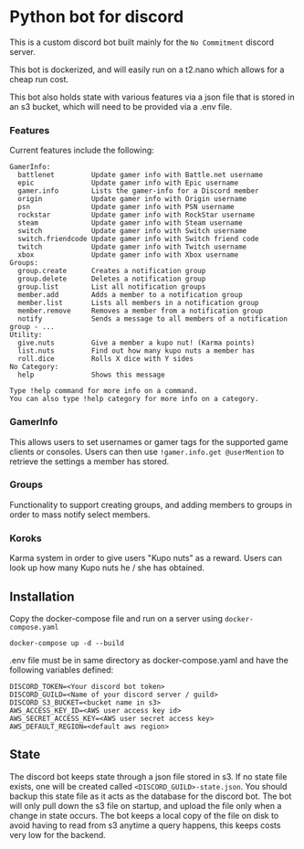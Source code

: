# Python bot for discord

This is a custom discord bot built mainly for the `No Commitment` discord server. 

This bot is dockerized, and will easily run on a t2.nano which allows for a cheap run cost. 

This bot also holds state with various features via a json file that is stored in an s3 bucket, which will need to be provided via a .env file.

### Features

Current features include the following:

```
GamerInfo:
  battlenet         Update gamer info with Battle.net username
  epic              Update gamer info with Epic username
  gamer.info        Lists the gamer-info for a Discord member
  origin            Update gamer info with Origin username
  psn               Update gamer info with PSN username
  rockstar          Update gamer info with RockStar username
  steam             Update gamer info with Steam username
  switch            Update gamer info with Switch username
  switch.friendcode Update gamer info with Switch friend code
  twitch            Update gamer info with Twitch username
  xbox              Update gamer info with Xbox username
Groups:
  group.create      Creates a notification group
  group.delete      Deletes a notification group
  group.list        List all notification groups
  member.add        Adds a member to a notification group
  member.list       Lists all members in a notification group
  member.remove     Removes a member from a notification group
  notify            Sends a message to all members of a notification group - ...
Utility:
  give.nuts         Give a member a kupo nut! (Karma points)
  list.nuts         Find out how many kupo nuts a member has
  roll.dice         Rolls X dice with Y sides
No Category:
  help              Shows this message

Type !help command for more info on a command.
You can also type !help category for more info on a category.
```

### GamerInfo

This allows users to set usernames or gamer tags for the supported game clients or consoles. Users can then use `!gamer.info.get @userMention` to retrieve the settings a member has stored. 

### Groups

Functionality to support creating groups, and adding members to groups in order to mass notify select members. 

### Koroks

Karma system in order to give users "Kupo nuts" as a reward. Users can look up how many Kupo nuts he / she has obtained. 

## Installation

Copy the docker-compose file and run on a server using `docker-compose.yaml`

`docker-compose up -d --build`

.env file must be in same directory as docker-compose.yaml and have the following variables defined:

```
DISCORD_TOKEN=<Your discord bot token>
DISCORD_GUILD=<Name of your discord server / guild>
DISCORD_S3_BUCKET=<bucket name in s3>
AWS_ACCESS_KEY_ID=<AWS user access key id>
AWS_SECRET_ACCESS_KEY=<AWS user secret access key>
AWS_DEFAULT_REGION=<default aws region>
```

## State

The discord bot keeps state through a json file stored in s3. If no state file exists, one will be created called `<DISCORD_GUILD>-state.json`. You should backup this state file
as it acts as the database for the discord bot. The bot will only pull down the s3 file on startup, and upload the file only when a change in state occurs. The bot keeps a local copy
of the file on disk to avoid having to read from s3 anytime a query happens, this keeps costs very low for the backend. 
